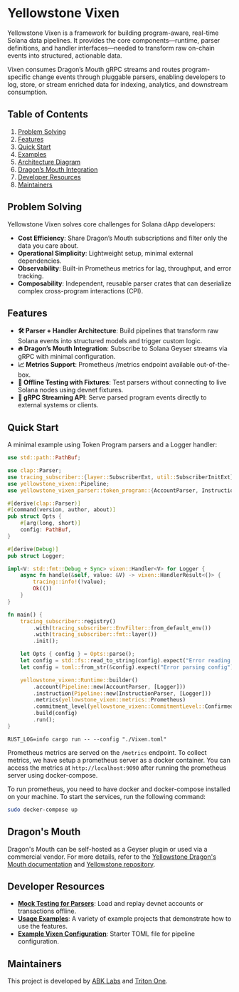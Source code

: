 # Yellowstone Vixen

Yellowstone Vixen is a framework for building program-aware, real-time Solana data pipelines. It provides the core components—runtime, parser definitions, and handler interfaces—needed to transform raw on-chain events into structured, actionable data.

Vixen consumes Dragon’s Mouth gRPC streams and routes program-specific change events through pluggable parsers, enabling developers to log, store, or stream enriched data for indexing, analytics, and downstream consumption.

## Table of Contents

1. [Problem Solving](#problem-solving)
2. [Features](#features)
3. [Quick Start](#quick-start)
4. [Examples](#examples)
5. [Architecture Diagram](#architecture-diagram)
6. [Dragon’s Mouth Integration](#dragons-mouth)
7. [Developer Resources](#developer-resources)
8. [Maintainers](#maintainers)

## Problem Solving

Yellowstone Vixen solves core challenges for Solana dApp developers:

- **Cost Efficiency**: Share Dragon’s Mouth subscriptions and filter only the data you care about.
- **Operational Simplicity**: Lightweight setup, minimal external dependencies.
- **Observability**: Built-in Prometheus metrics for lag, throughput, and error tracking.
- **Composability**: Independent, reusable parser crates that can deserialize complex cross-program interactions (CPI).

## Features

- **🛠 Parser + Handler Architecture**: Build pipelines that transform raw Solana events into structured models and trigger custom logic.
- **🔥 Dragon’s Mouth Integration**: Subscribe to Solana Geyser streams via gRPC with minimal configuration.
- **📈 Metrics Support**: Prometheus /metrics endpoint available out-of-the-box.
- **🧪 Offline Testing with Fixtures**: Test parsers without connecting to live Solana nodes using devnet fixtures.
- **🔄 gRPC Streaming API**: Serve parsed program events directly to external systems or clients.

## Quick Start

A minimal example using Token Program parsers and a Logger handler:

```rust
use std::path::PathBuf;

use clap::Parser;
use tracing_subscriber::{layer::SubscriberExt, util::SubscriberInitExt};
use yellowstone_vixen::Pipeline;
use yellowstone_vixen_parser::token_program::{AccountParser, InstructionParser};

#[derive(clap::Parser)]
#[command(version, author, about)]
pub struct Opts {
    #[arg(long, short)]
    config: PathBuf,
}

#[derive(Debug)]
pub struct Logger;

impl<V: std::fmt::Debug + Sync> vixen::Handler<V> for Logger {
    async fn handle(&self, value: &V) -> vixen::HandlerResult<()> {
        tracing::info!(?value);
        Ok(())
    }
}

fn main() {
    tracing_subscriber::registry()
        .with(tracing_subscriber::EnvFilter::from_default_env())
        .with(tracing_subscriber::fmt::layer())
        .init();

    let Opts { config } = Opts::parse();
    let config = std::fs::read_to_string(config).expect("Error reading config file");
    let config = toml::from_str(&config).expect("Error parsing config");

    yellowstone_vixen::Runtime::builder()
        .account(Pipeline::new(AccountParser, [Logger]))
        .instruction(Pipeline::new(InstructionParser, [Logger]))
        .metrics(yellowstone_vixen::metrics::Prometheus)
        .commitment_level(yellowstone_vixen::CommitmentLevel::Confirmed)
        .build(config)
        .run();
}
```

```shell
RUST_LOG=info cargo run -- --config "./Vixen.toml"
```

Prometheus metrics are served on the `/metrics` endpoint. To collect metrics, we have setup a prometheus server as a docker container. You can access the metrics at `http://localhost:9090` after running the prometheus server using docker-compose.

To run prometheus, you need to have docker and docker-compose installed on your machine. To start the services, run the following command:

```bash
sudo docker-compose up
```

## Dragon's Mouth

Dragon's Mouth can be self-hosted as a Geyser plugin or used via a commercial vendor. For more details, refer to the [Yellowstone Dragon's Mouth documentation](https://docs.triton.one/project-yellowstone/dragons-mouth-grpc-subscriptions) and [Yellowstone repository](https://github.com/rpcpool/yellowstone-grpc).

## Developer Resources

- [**Mock Testing for Parsers**](./crates/mock/README.md): Load and replay devnet accounts or transactions offline.
- [**Usage Examples**](./examples/): A variety of example projects that demonstrate how to use the features.
- [**Example Vixen Configuration**](./Vixen.example.toml): Starter TOML file for pipeline configuration.

## Maintainers

This project is developed by [ABK Labs](https://abklabs.com/) and [Triton One](https://triton.one/).

